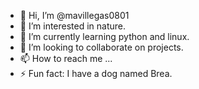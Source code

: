 - 👋 Hi, I’m @mavillegas0801
- 👀 I’m interested in nature.
- 🌱 I’m currently learning python and linux.
- 💞️ I’m looking to collaborate on projects.
- 📫 How to reach me ...
- ⚡ Fun fact: I have a dog named Brea. 

<!---
mavillegas0801/mavillegas0801 is a ✨ special ✨ repository because its `README.md` (this file) appears on your GitHub profile.
You can click the Preview link to take a look at your changes.
--->
